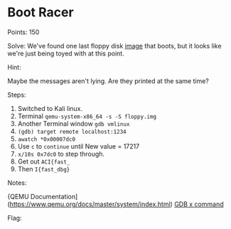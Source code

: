 # Boot Racer
Points: 150

Solve:
We've found one last floppy disk [image](https://challenge.acictf.com/static/bf8ed650465e3ad5f6c32e925be05c88/files.tar.gz) that boots, but it looks like we're just being toyed with at this point.


Hint:

Maybe the messages aren't lying. Are they printed at the same time?


Steps:

1. Switched to Kali linux.
2. Terminal `qemu-system-x86_64 -s -S floppy.img`
3. Another Terminal window `gdb vmlinux`
4. `(gdb) target remote localhost:1234`
5. `awatch *0x00007dc0`
6. Use `c` to `continue` until New value = 17217
7. `x/10s 0x7dc0` to step through.
8. Get out `ACI{fast_`
9. Then `I{fast_dbg}`

Notes:

{QEMU Documentation](https://www.qemu.org/docs/master/system/index.html)
[GDB x command](https://visualgdb.com/gdbreference/commands/x)

Flag: <!-- ACI{fast_dbg}  -->
